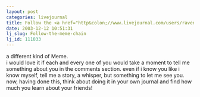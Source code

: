 ```yaml
---
layout: post
categories: livejournal
title: Follow the <a href="http&colon;//www.livejournal.com/users/ravenstar">meme chain</a>
date: 2003-12-12 10:51:31
lj_slug: Follow-the-meme-chain
lj_id: 111033
---
```

a different kind of Meme.  
i would love it if each and every one of you would take a moment to tell me something about you in the comments section. even if i know you like i know myself, tell me a story, a whisper, but something to let me see you.  
now, having done this, think about doing it in your own journal and find how much you learn about your friends!
